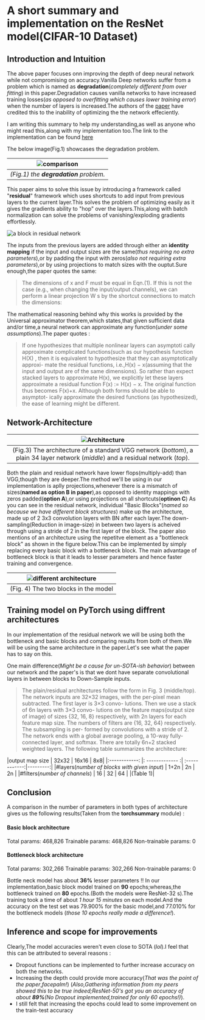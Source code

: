 # A short summary and implementation on the ResNet model(CIFAR-10 Dataset)

## Introduction and Intuition 

The above paper focuses onn improving the depth of deep neural network while not compromising on 
accuracy.Vanilla Deep networks suffer from a problem which is named as **degradation**(*completely different from over fitting*) in this paper.Degradation causes vanilla networks to have  increased training losses(*as opposed to overfitting which causes lower training error*) when the number of layers is increased.The authors of the [paper](https://arxiv.org/abs/1512.03385) have credited this to the inability of optimizing the the network effeciently.

I am writing this summary to help my understanding,as well as anyone who might read this,along with my implementation too.The link to the implementation can be found [here]()

The below image(Fig.1) showcases the degradation problem.

|![comparison](https://davidham3.github.io/blog/2018/03/04/deep-residual-learning-for-image-recognition/Fig1.PNG)|
|:--:| 
| *(Fig.1) the **degradation** problem.* |

This paper aims to solve this issue by introducing a framework called "**residual**" framework 
which uses shortcuts to add input from previous layers to the current layer.This solves the problem of optimizing easily as it gives the gradients ability to "hop" over the layers.This,along with batch normalization can solve the problems of vanishing/exploding gradients effortlessly.

![a block in residual network](https://kharshit.github.io/img/resnet_block.png)

The inputs from the previous layers are added through either an **identity mapping** if the input and output sizes are the same(*thus requiring no extra parameters*),or by padding the input with zeros(*also not requiring extra parameters*),or by using projections to match sizes with the ouptut.Sure enough,the paper quotes the same: 

>The dimensions of x and F must be equal in Eqn.(1).
If this is not the case (e.g., when changing the input/output
channels), we can perform a linear projection W s by the
shortcut connections to match the dimensions:

The mathematical reasoning behind why this works is provided by the Universal approximator theorem,which states,that given sufficient data and/or time,a neural network can approximate any function(*under some assumptions*).The paper quotes : 

>If one hypothesizes that multiple nonlinear layers can asymptoti
cally approximate complicated functions(such as our hypothesis function H(X) , then it is equivalent to hypothesize that they can asymptotically approxi-
mate the residual functions, i.e.,H(x) − x(assuming that
the input and output are of the same dimensions). So
rather than expect stacked layers to approximate H(x), we
explicitly let these layers approximate a residual function
F(x) := H(x) − x. The original function thus becomes
F(x)+x. Although both forms should be able to asymptot-
ically approximate the desired functions (as hypothesized),
the ease of learning might be different.

## Network-Architecture

|![Architecture](https://developer.ridgerun.com/wiki/images/f/f5/Resnet_architecture.png)|
|:--:|
|(Fig.3) The architecture of a standard VGG network (*bottom*), a plain 34 layer network (*middle*) and a residual network (*top*).|

Both the plain and residual network have lower flops(multiply-add) than VGG,though they are deeper.The method we'll be using in our implementation is aplly projections,whenever there is a mismatch of sizes(**named as option B in paper**),as opposed
to identity mappings with zeros padded(**option A**),or using projections on all shortcuts(**optinon C**)
As you can see in the residual network, individual "Basic Blocks"(*named so because we have different block structures*) make up the architecture, made up of 2 3x3 convolution layers with BN
after each layer.The down-sampling(Reduction in image-size) in between two layers is acheived through using a stride of 2 in the first layer of the block.
The paper also mentions of an architecture using the repetitve element as a "bottleneck block" as shown in the figure below.This can be implemented by simply replacing every basic block with a bottleneck block. The main advantage of bottleneck block is that it leads to lesser parameters and hence faster training and convergence. 



|![different architecture](https://encrypted-tbn0.gstatic.com/images?q=tbn%3AANd9GcQjWxNi-ZdW4gC4Ikg2X0nrhQnMy_i9lthLSFHfOE1_weSP-903&usqp=CAU)|
|:--:|
|(Fig. 4) The two blocks in  the model |

## Training model on PyTorch using diffrent architectures

In our implementation of the residual network we will be using both the bottleneck and basic blocks and comparing results from both of them.We will be using the same architecture in the paper.Let's see what the paper has to say on this.

One main difference(*Might be a cause for un-SOTA-ish behavior*) between our network and the paper's is that we dont have separate convolutional layers in between blocks to Down-Sample inputs.
 
>The plain/residual architectures follow the form in Fig. 3
>(middle/top). The network inputs are 32×32 images, with
>the per-pixel mean subtracted. The first layer is 3×3 convo-
>lutions. Then we use a stack of 6n layers with 3×3 convo-
>lutions on the feature maps(output size of image) of sizes {32, 16, 8} respectively,
>with 2n layers for each feature map size. The numbers of
>filters are {16, 32, 64} respectively. The subsampling is per-
>formed by convolutions with a stride of 2. The network ends
>with a global average pooling, a 10-way fully-connected
>layer, and softmax. There are totally 6n+2 stacked weighted
>layers. The following table summarizes the architecture:


|output map size | 32x32 | 16x16 | 8x8|
|:------------: |: ------------- :| :------------:|---------:|
|#layers(*number of blocks with given input*) | 1+2n | 2n | 2n |
|#filters(*number of channels*) | 16 | 32 | 64 |
|(Table 1)|


## Conclusion

A comparison in the number of parameters in both types of architecture gives us the following
results(Taken from the **torchsummary** module) : 

#### Basic block architecture 

Total params: 468,826
Trainable params: 468,826
Non-trainable params: 0

#### Bottleneck block architecture 

Total params: 302,266
Trainable params: 302,266
Non-trainable params: 0

Bottle neck model has about **36%** lesser parameters !!
In our implementation,basic block model trained on **90** epochs;whereas,the bottleneck trained on **80** epochs.(Both the models were ResNet-32 s).The training took a time of about *1 hour 15 minutes* on each model.And the accuracy on the test set was 79.900% for the basic model,and 77.010% for the bottleneck models (*those 10 epochs really made a difference!*).

## Inference and scope for improvements 

Clearly,The model accuracies weren't even close to SOTA (*lol*).I feel that this can be attributed to several reasons : 

- Dropout functions can be implemented to further increase accuracy on both the networks.
- Increasing the depth could provide more accuracy(*That was the point of the paper*,*facepalm!*)     (*Also,Gathering information from my peers showed this to be true indeed;ResNet-50's got you an accuracy of about **89%**(No Dropout implemented,trained for only 60 epochs!)*).
- I still felt that increasing the epochs could lead to some improvement on the train-test accuracy 
